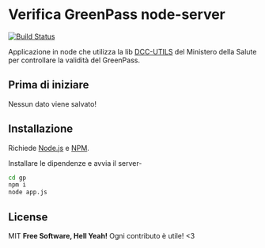 # Verifica GreenPass node-server


[![Build Status](https://travis-ci.org/joemccann/dillinger.svg?branch=master)](https://travis-ci.org/joemccann/dillinger)

Applicazione in node che utilizza la lib [DCC-UTILS] del Ministero della Salute per controllare la validità del GreenPass.

## Prima di iniziare

Nessun dato viene salvato!

## Installazione

Richiede [Node.js](https://nodejs.org/) e [NPM](http://https://www.npmjs.com).

Installare le dipendenze e avvia il server-

```sh
cd gp
npm i
node app.js
```

## License

MIT
**Free Software, Hell Yeah!**
Ogni contributo è utile! <3

   [DCC-UTILS]: <https://github.com/ministero-salute/dcc-utils>
